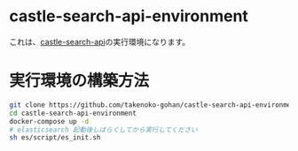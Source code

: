 # castle-search-api-environment

これは、[castle-search-api](https://github.com/takenoko-gohan/castle-search-api)の実行環境になります。

# 実行環境の構築方法

```sh
git clone https://github.com/takenoko-gohan/castle-search-api-environment.git
cd castle-search-api-environment
docker-compose up -d
# elasticsearch 起動後しばらくしてから実行してください
sh es/script/es_init.sh 
```
